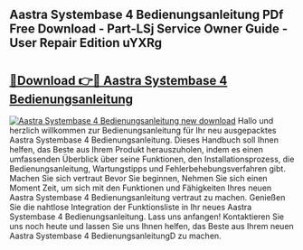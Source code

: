 ## Aastra Systembase 4 Bedienungsanleitung PDf Free Download - Part-LSj Service Owner Guide - User Repair Edition uYXRg

# <h2><a href="http://df0rm0o.blite.top/?on=Aastra+Systembase+4+Bedienungsanleitung">🔗Download 👉🔴 Aastra Systembase 4 Bedienungsanleitung</a></h2>

[![Aastra Systembase 4 Bedienungsanleitung new download](https://i.imgur.com/lujVjoI.png)](http://df0rm0o.blite.top/?on=Aastra+Systembase+4+Bedienungsanleitung)
Hallo und herzlich willkommen zur Bedienungsanleitung für Ihr neu ausgepacktes Aastra Systembase 4 Bedienungsanleitung. Dieses Handbuch soll Ihnen helfen, das Beste aus Ihrem Produkt herauszuholen, indem es einen umfassenden Überblick über seine Funktionen, den Installationsprozess, die Bedienungsanleitung, Wartungstipps und Fehlerbehebungsverfahren gibt. Machen Sie sich vertraut Bevor Sie beginnen, Nehmen Sie sich einen Moment Zeit, um sich mit den Funktionen und Fähigkeiten Ihres neuen Aastra Systembase 4 Bedienungsanleitung vertraut zu machen. Genießen Sie die nahtlose Integration der Funktionsliste in Ihr neues Aastra Systembase 4 Bedienungsanleitung. Lass uns anfangen! Kontaktieren Sie uns noch heute und lassen Sie uns Ihnen helfen, das Beste aus Ihrem neuen Aastra Systembase 4 BedienungsanleitungD zu machen.
